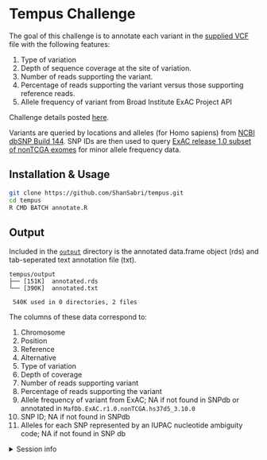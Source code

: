 # Tempus Challenge

The goal of this challenge is to annotate each variant in the [supplied VCF](https://github.com/ShanSabri/tempus/blob/master/data/Challenge_data.vcf) file with the following features: 


1. Type of variation
2. Depth of sequence coverage at the site of variation.
3. Number of reads supporting the variant.
4. Percentage of reads supporting the variant versus those supporting reference reads.
5. Allele frequency of variant from Broad Institute ExAC Project API


Challenge details posted [here](https://github.com/ShanSabri/tempus/blob/master/data/Tempus_Bioinformatics_Challenge.pdf). 

Variants are queried by locations and alleles (for Homo sapiens) from [NCBI dbSNP Build 144](http://bioconductor.org/packages/release/data/annotation/html/SNPlocs.Hsapiens.dbSNP144.GRCh37.html). SNP IDs are then used to query [ExAC release 1.0 subset of nonTCGA exomes](http://bioconductor.org/packages/release/data/annotation/html/MafDb.ExAC.r1.0.nonTCGA.hs37d5.html) for minor allele frequency data. 

## Installation & Usage

```bash
git clone https://github.com/ShanSabri/tempus.git
cd tempus
R CMD BATCH annotate.R
```

## Output
Included in the [`output`](https://github.com/ShanSabri/tempus/tree/master/output) directory is the annotated data.frame object (rds) and tab-seperated text annotation file (txt). 

```
tempus/output
├── [151K]  annotated.rds
└── [390K]  annotated.txt

 540K used in 0 directories, 2 files
```

The columns of these data correspond to: 

1. Chromosome
2. Position 
3. Reference
4. Alternative 
5. Type of variation 
6. Depth of coverage
7. Number of reads supporting variant 
8. Percentage of reads supporting the variant
9. Allele frequency of variant from ExAC; NA if not found in SNPdb or annotated in `MafDb.ExAC.r1.0.nonTCGA.hs37d5_3.10.0`
10. SNP ID; NA if not found in SNPdb
11. Alleles for each SNP represented by an IUPAC nucleotide ambiguity code; NA if not found in SNP db

<details><summary>Session info</summary>
<p>

``` r
> sessionInfo()
R version 3.6.2 (2019-12-12)
Platform: x86_64-apple-darwin15.6.0 (64-bit)
Running under: macOS Catalina 10.15.4

Matrix products: default
BLAS:   /System/Library/Frameworks/Accelerate.framework/Versions/A/Frameworks/vecLib.framework/Versions/A/libBLAS.dylib
LAPACK: /Library/Frameworks/R.framework/Versions/3.6/Resources/lib/libRlapack.dylib

locale:
[1] en_US.UTF-8/en_US.UTF-8/en_US.UTF-8/C/en_US.UTF-8/en_US.UTF-8

attached base packages:
[1] parallel  stats4    stats     graphics  grDevices utils     datasets  methods   base     

other attached packages:
 [1] SNPlocs.Hsapiens.dbSNP144.GRCh37_0.99.20 BSgenome_1.54.0                          rtracklayer_1.46.0                      
 [4] Biostrings_2.54.0                        XVector_0.26.0                           MafDb.ExAC.r1.0.nonTCGA.hs37d5_3.10.0   
 [7] GenomicScores_1.10.0                     GenomicRanges_1.38.0                     GenomeInfoDb_1.22.0                     
[10] IRanges_2.20.2                           S4Vectors_0.24.3                         BiocGenerics_0.32.0                     
[13] vcfR_1.11.0                             

loaded via a namespace (and not attached):
 [1] Biobase_2.46.0                httr_1.4.1                    bit64_0.9-7                   viridisLite_0.3.0            
 [5] AnnotationHub_2.18.0          splines_3.6.2                 shiny_1.4.0                   assertthat_0.2.1             
 [9] memuse_4.1-0                  interactiveDisplayBase_1.24.0 BiocManager_1.30.10           BiocFileCache_1.10.2         
[13] blob_1.2.1                    GenomeInfoDbData_1.2.2        Rsamtools_2.2.3               yaml_2.2.1                   
[17] BiocVersion_3.10.1            pillar_1.4.4                  RSQLite_2.2.0                 lattice_0.20-40              
[21] glue_1.4.1                    digest_0.6.25                 promises_1.1.0                htmltools_0.4.0              
[25] httpuv_1.5.2                  Matrix_1.2-18                 XML_3.99-0.3                  pkgconfig_2.0.3              
[29] zlibbioc_1.32.0               purrr_0.3.4                   xtable_1.8-4                  later_1.0.0                  
[33] BiocParallel_1.20.1           tibble_3.0.1                  mgcv_1.8-31                   ellipsis_0.3.1               
[37] pacman_0.5.1                  SummarizedExperiment_1.16.1   magrittr_1.5                  crayon_1.3.4                 
[41] mime_0.9                      memoise_1.1.0                 nlme_3.1-145                  MASS_7.3-51.5                
[45] vegan_2.5-6                   tools_3.6.2                   lifecycle_0.2.0               matrixStats_0.55.0           
[49] cluster_2.1.0                 DelayedArray_0.12.2           AnnotationDbi_1.48.0          compiler_3.6.2               
[53] rlang_0.4.6                   grid_3.6.2                    RCurl_1.98-1.1                rstudioapi_0.11              
[57] rappdirs_0.3.1                bitops_1.0-6                  DBI_1.1.0                     curl_4.3                     
[61] R6_2.4.1                      GenomicAlignments_1.22.1      dplyr_0.8.5                   pinfsc50_1.1.0               
[65] fastmap_1.0.1                 bit_1.1-15.2                  permute_0.9-5                 ape_5.3                      
[69] Rcpp_1.0.4.6                  vctrs_0.3.0                   dbplyr_1.4.2                  tidyselect_1.1.0     
```
</p>
</details>
